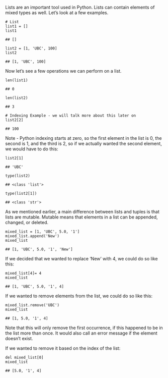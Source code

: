 Lists are an important tool used in Python. Lists can contain elements
of mixed types as well. Let’s look at a few examples.

    # List
    list1 = []
    list1

    ## []

    list2 = [1, 'UBC', 100]
    list2

    ## [1, 'UBC', 100]

Now let’s see a few operations we can perform on a list.

    len(list1)

    ## 0

    len(list2)

    ## 3

    # Indexing Example - we will talk more about this later on
    list2[2]

    ## 100

Note - Python indexing starts at zero, so the first element in the list
is 0, the second is 1, and the third is 2, so if we actually wanted the
second element, we would have to do this:

    list2[1]

    ## 'UBC'

    type(list2)

    ## <class 'list'>

    type(list2[1])

    ## <class 'str'>

As we mentioned earlier, a main difference between lists and tuples is
that lists are mutable. Mutable means that elements in a list can be
appended, changed, or deleted.

    mixed_list = [1, 'UBC', 5.0, '1']
    mixed_list.append('New')
    mixed_list

    ## [1, 'UBC', 5.0, '1', 'New']

If we decided that we wanted to replace ‘New’ with 4, we could do so
like this:

    mixed_list[4]= 4
    mixed_list

    ## [1, 'UBC', 5.0, '1', 4]

If we wanted to remove elements from the list, we could do so like this:

    mixed_list.remove('UBC')
    mixed_list

    ## [1, 5.0, '1', 4]

Note that this will only remove the first occurrence, if this happened
to be in the list more than once. It would also call an error message if
the element doesn’t exist.

If we wanted to remove it based on the index of the list:

    del mixed_list[0]
    mixed_list

    ## [5.0, '1', 4]
